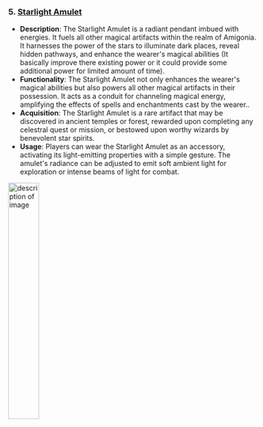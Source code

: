 ### 5. [Starlight Amulet](https://www.pinterest.com/pin/302867143706398312/)
- **Description**: The Starlight Amulet is a radiant pendant imbued with energies. It fuels all other magical artifacts within the realm of Amigonia. It harnesses the power of the stars to illuminate dark places, reveal hidden pathways, and enhance the wearer's magical abilities (It basically improve there existing power or it could provide some additional power for limited amount of time).
- **Functionality**: The Starlight Amulet not only enhances the wearer's magical abilities but also powers all other magical artifacts in their possession. It acts as a conduit for channeling magical energy, amplifying the effects of spells and enchantments cast by the wearer..
- **Acquisition**: The Starlight Amulet is a rare artifact that may be discovered in ancient temples or forest, rewarded upon completing any celestral quest or mission, or bestowed upon worthy wizards by benevolent star spirits.
- **Usage**: Players can wear the Starlight Amulet as an accessory, activating its light-emitting properties with a simple gesture. The amulet's radiance can be adjusted to emit soft ambient light for exploration or intense beams of light for combat.

[<img width="35%" alt="description of image" src="https://i.pinimg.com/564x/fd/2d/8b/fd2d8b88a365e83ab34046361c806428.jpg">](https://www.pinterest.com/pin/302867143706398312/)
